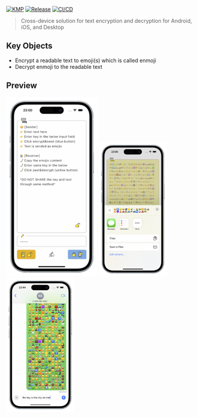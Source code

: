 [![KMP](https://img.shields.io/badge/Multiplaform-7F52FF?logo=kotlin&label=Compose)](https://github.com/JetBrains/compose-multiplatform)
[![Release](https://img.shields.io/github/v/release/catint/Cipher.svg?style=flat&label=Release&logo=github)](https://github.com/CatInt/Cipher/releases)
[![CI/CD](https://img.shields.io/github/actions/workflow/status/catint/cipher/ci-cd.yml?branch=main&event=push&style=flat&label=Build&logo=gradle)]()

> Cross-device solution for text encryption and decryption for Android, iOS, and Desktop

## Key Objects
- Encrypt a readable text to emoji(s) which is called enmoji
- Decrypt enmoji to the readable text

## Preview
<img src="./preview/cipher-preview-001.png" alt="drawing" height="480"/> <img src="./preview/cipher-preview-003.png" alt="drawing" height="360"/> <img src="./preview/cipher-preview-004.png" alt="drawing" height="360"/>